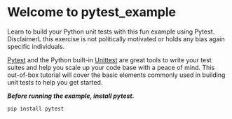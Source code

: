 # Welcome to pytest_example
Learn to build your Python unit tests with this fun example using Pytest. DisclaimerL this exercise is not politically motivated or holds any bias again specific individuals.

[Pytest](https://docs.pytest.org/en/latest/) and the Python built-in [Unittest](https://docs.python.org/3/library/unittest.html) are great tools to write your test suites and help you scale up your code base with a peace of mind. This out-of-box tutorial will cover the basic elements commonly used in building unit tests to help you get started.

***Before running the example, install pytest.***

```
pip install pytest
```


